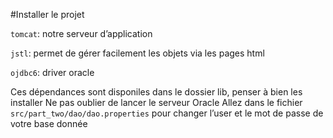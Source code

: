 #Installer le projet

`tomcat`: notre serveur d’application
 
`jstl`: permet de gérer facilement les objets via les pages html 
 
`ojdbc6`: driver oracle 
  
Ces dépendances sont disponiles dans le dossier lib, penser à bien les installer 
Ne pas oublier de lancer le serveur Oracle 
Allez dans le fichier `src/part_two/dao/dao.properties` pour changer l’user et le mot de passe de votre base donnée 
